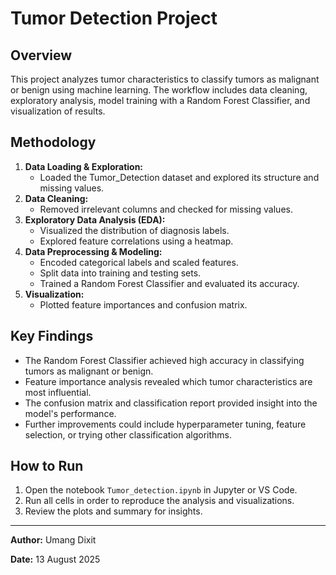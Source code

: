 # Tumor Detection Project

## Overview
This project analyzes tumor characteristics to classify tumors as malignant or benign using machine learning. The workflow includes data cleaning, exploratory analysis, model training with a Random Forest Classifier, and visualization of results.

## Methodology
1. **Data Loading & Exploration:**
   - Loaded the Tumor_Detection dataset and explored its structure and missing values.
2. **Data Cleaning:**
   - Removed irrelevant columns and checked for missing values.
3. **Exploratory Data Analysis (EDA):**
   - Visualized the distribution of diagnosis labels.
   - Explored feature correlations using a heatmap.
4. **Data Preprocessing & Modeling:**
   - Encoded categorical labels and scaled features.
   - Split data into training and testing sets.
   - Trained a Random Forest Classifier and evaluated its accuracy.
5. **Visualization:**
   - Plotted feature importances and confusion matrix.

## Key Findings
- The Random Forest Classifier achieved high accuracy in classifying tumors as malignant or benign.
- Feature importance analysis revealed which tumor characteristics are most influential.
- The confusion matrix and classification report provided insight into the model's performance.
- Further improvements could include hyperparameter tuning, feature selection, or trying other classification algorithms.

## How to Run
1. Open the notebook `Tumor_detection.ipynb` in Jupyter or VS Code.
2. Run all cells in order to reproduce the analysis and visualizations.
3. Review the plots and summary for insights.

---

**Author:** Umang Dixit

**Date:** 13 August 2025
